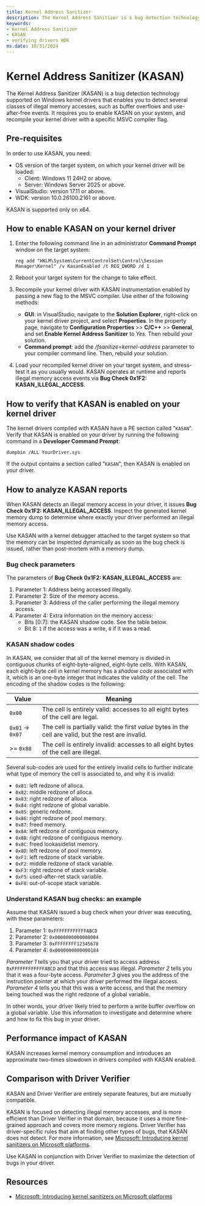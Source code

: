 ```yaml
---
title: Kernel Address Sanitizer
description: The Kernel Address Sanitizer is a bug detection technology supported by Windows drivers that enables you to detect several classes of illegal memory accesses.
keywords:
- Kernel Address Sanitizer
- KASAN
- verifying drivers WDK
ms.date: 10/31/2024
---
```


# Kernel Address Sanitizer (KASAN)

The Kernel Address Sanitizer (KASAN) is a bug detection technology supported on Windows kernel drivers that enables you to detect several classes of illegal memory accesses, such as buffer overflows and use-after-free events. It requires you to enable KASAN on your system, and recompile your kernel driver with a specific MSVC compiler flag.

## Pre-requisites

In order to use KASAN, you need:

 - OS version of the target system, on which your kernel driver will be loaded:
    - Client: Windows 11 24H2 or above.
    - Server: Windows Server 2025 or above.
 - VisualStudio: version 17.11 or above.
 - WDK: version 10.0.26100.2161 or above.

KASAN is supported only on x64.

## How to enable KASAN on your kernel driver

1. Enter the following command line in an administrator **Command Prompt** window on the target system:

   ```console
   reg add "HKLM\System\CurrentControlSet\Control\Session Manager\Kernel" /v KasanEnabled /t REG_DWORD /d 1
   ```

1. Reboot your target system for the change to take effect.

1. Recompile your kernel driver with KASAN instrumentation enabled by passing a new flag to the MSVC compiler. Use either of the following methods:

    - **GUI**: in VisualStudio, navigate to the **Solution Explorer**, right-click on your kernel driver project, and select **Properties**. In the property page, navigate to **Configuration Properties** >> **C/C++** >> **General**, and set **Enable Kernel Address Sanitizer** to *Yes*. Then rebuild your solution.
    - **Command prompt**: add the */fsanitize=kernel-address* parameter to your compiler command line. Then, rebuild your solution.

1. Load your recompiled kernel driver on your target system, and stress-test it as you usually would. KASAN operates at runtime and reports illegal memory access events via **Bug Check 0x1F2: KASAN_ILLEGAL_ACCESS**.

## How to verify that KASAN is enabled on your kernel driver

The kernel drivers compiled with KASAN have a PE section called "`KASAN`". Verify that KASAN is enabled on your driver by running the following command in a **Developer Command Prompt**:

```console
dumpbin /ALL YourDriver.sys
```

If the output contains a section called "`KASAN`", then KASAN is enabled on your driver.

## How to analyze KASAN reports

When KASAN detects an illegal memory access in your driver, it issues **Bug Check 0x1F2: KASAN_ILLEGAL_ACCESS**. Inspect the generated kernel memory dump to determine where exactly your driver performed an illegal memory access.

Use KASAN with a kernel debugger attached to the target system so that the memory can be inspected dynamically as soon as the bug check is issued, rather than post-mortem with a memory dump.

### Bug check parameters

The parameters of **Bug Check 0x1F2: KASAN_ILLEGAL_ACCESS** are:

 1. Parameter 1: Address being accessed illegally.
 1. Parameter 2: Size of the memory access.
 1. Parameter 3: Address of the caller performing the illegal memory access.
 1. Parameter 4: Extra information on the memory access:
     - Bits [0:7]: the KASAN shadow code. See the table below.
     - Bit 8: `1` if the access was a write, `0` if it was a read.

### KASAN shadow codes

In KASAN, we consider that all of the kernel memory is divided in contiguous chunks of eight-byte-aligned, eight-byte *cells*. With KASAN, each eight-byte cell in kernel memory has a *shadow code* associated with it, which is an one-byte integer that indicates the validity of the cell. The encoding of the shadow codes is the following:

| Value | Meaning |
|--|--|
| `0x00` | The cell is entirely valid: accesses to all eight bytes of the cell are legal. |
| `0x01` -> `0x07` | The cell is partially valid: the first *value* bytes in the cell are valid, but the rest are invalid. |
| >= `0x80` | The cell is entirely invalid: accesses to all eight bytes of the cell are illegal. |

Several sub-codes are used for the entirely invalid cells to further indicate what type of memory the cell is associated to, and why it is invalid:

 - `0x81`: left redzone of alloca.
 - `0x82`: middle redzone of alloca.
 - `0x83`: right redzone of alloca.
 - `0x84`: right redzone of global variable.
 - `0x85`: generic redzone.
 - `0x86`: right redzone of pool memory.
 - `0x87`: freed memory.
 - `0x8A`: left redzone of contiguous memory.
 - `0x8B`: right redzone of contiguous memory.
 - `0x8C`: freed lookasidelist memory.
 - `0x8D`: left redzone of pool memory.
 - `0xF1`: left redzone of stack variable.
 - `0xF2`: middle redzone of stack variable.
 - `0xF3`: right redzone of stack variable.
 - `0xF5`: used-after-ret stack variable.
 - `0xF8`: out-of-scope stack variable.

### Understand KASAN bug checks: an example

Assume that KASAN issued a bug check when your driver was executing, with these parameters:

 1. Parameter 1: `0xFFFFFFFFFFFFABCD`
 1. Parameter 2: `0x0000000000000004`
 1. Parameter 3: `0xFFFFFFFF12345678`
 1. Parameter 4: `0x0000000000000184`

*Parameter 1* tells you that your driver tried to access address `0xFFFFFFFFFFFFABCD` and that this access was illegal. *Parameter 2* tells you that it was a four-byte access. *Parameter 3* gives you the address of the instruction pointer at which your driver performed the illegal access. *Parameter 4* tells you that this was a write access, and that the memory being touched was the right redzone of a global variable.

In other words, your driver likely tried to perform a write buffer overflow on a global variable. Use this information to investigate and determine where and how to fix this bug in your driver.

## Performance impact of KASAN

KASAN increases kernel memory consumption and introduces an approximate two-times slowdown in drivers compiled with KASAN enabled.

## Comparison with Driver Verifier

KASAN and Driver Verifier are entirely separate features, but are mutually compatible.

KASAN is focused on detecting illegal memory accesses, and is more efficient than Driver Verifier in that domain, because it uses a more fine-grained approach and covers more memory regions. Driver Verifier has driver-specific rules that aim at finding other types of bugs, that KASAN does not detect. For more information, see [Microsoft: Introducing kernel sanitizers on Microsoft platforms](https://www.microsoft.com/security/blog/2023/01/26/introducing-kernel-sanitizers-on-microsoft-platforms/).

Use KASAN in conjunction with Driver Verifier to maximize the detection of bugs in your driver.

## Resources

- [Microsoft: Introducing kernel sanitizers on Microsoft platforms](https://www.microsoft.com/security/blog/2023/01/26/introducing-kernel-sanitizers-on-microsoft-platforms/)
